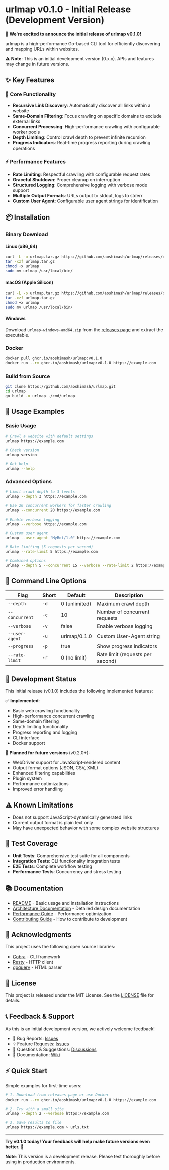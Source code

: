 # urlmap v0.1.0 - Initial Release (Development Version)

🎉 **We're excited to announce the initial release of urlmap v0.1.0!**

urlmap is a high-performance Go-based CLI tool for efficiently discovering and mapping URLs within websites.

⚠️ **Note**: This is an initial development version (0.x.x). APIs and features may change in future versions.

## ✨ Key Features

### 🚀 Core Functionality
- **Recursive Link Discovery**: Automatically discover all links within a website
- **Same-Domain Filtering**: Focus crawling on specific domains to exclude external links
- **Concurrent Processing**: High-performance crawling with configurable worker pools
- **Depth Limiting**: Control crawl depth to prevent infinite recursion
- **Progress Indicators**: Real-time progress reporting during crawling operations

### ⚡ Performance Features
- **Rate Limiting**: Respectful crawling with configurable request rates
- **Graceful Shutdown**: Proper cleanup on interruption
- **Structured Logging**: Comprehensive logging with verbose mode support
- **Multiple Output Formats**: URLs output to stdout, logs to stderr
- **Custom User Agent**: Configurable user agent strings for identification

## 📦 Installation

### Binary Download

#### Linux (x86_64)
```bash
curl -L -o urlmap.tar.gz https://github.com/aoshimash/urlmap/releases/download/v0.1.0/urlmap-linux-amd64.tar.gz
tar -xzf urlmap.tar.gz
chmod +x urlmap
sudo mv urlmap /usr/local/bin/
```

#### macOS (Apple Silicon)
```bash
curl -L -o urlmap.tar.gz https://github.com/aoshimash/urlmap/releases/download/v0.1.0/urlmap-darwin-arm64.tar.gz
tar -xzf urlmap.tar.gz
chmod +x urlmap
sudo mv urlmap /usr/local/bin/
```

#### Windows
Download `urlmap-windows-amd64.zip` from the [releases page](https://github.com/aoshimash/urlmap/releases/tag/v0.1.0) and extract the executable.

### Docker
```bash
docker pull ghcr.io/aoshimash/urlmap:v0.1.0
docker run --rm ghcr.io/aoshimash/urlmap:v0.1.0 https://example.com
```

### Build from Source
```bash
git clone https://github.com/aoshimash/urlmap.git
cd urlmap
go build -o urlmap ./cmd/urlmap
```

## 🎯 Usage Examples

### Basic Usage
```bash
# Crawl a website with default settings
urlmap https://example.com

# Check version
urlmap version

# Get help
urlmap --help
```

### Advanced Options
```bash
# Limit crawl depth to 3 levels
urlmap --depth 3 https://example.com

# Use 20 concurrent workers for faster crawling
urlmap --concurrent 20 https://example.com

# Enable verbose logging
urlmap --verbose https://example.com

# Custom user agent
urlmap --user-agent "MyBot/1.0" https://example.com

# Rate limiting (5 requests per second)
urlmap --rate-limit 5 https://example.com

# Combined options
urlmap --depth 5 --concurrent 15 --verbose --rate-limit 2 https://example.com
```

## 🔧 Command Line Options

| Flag | Short | Default | Description |
|------|-------|---------|-------------|
| `--depth` | `-d` | 0 (unlimited) | Maximum crawl depth |
| `--concurrent` | `-c` | 10 | Number of concurrent requests |
| `--verbose` | `-v` | false | Enable verbose logging |
| `--user-agent` | `-u` | urlmap/0.1.0 | Custom User-Agent string |
| `--progress` | `-p` | true | Show progress indicators |
| `--rate-limit` | `-r` | 0 (no limit) | Rate limit (requests per second) |

## 🚧 Development Status

This initial release (v0.1.0) includes the following implemented features:

✅ **Implemented**:
- Basic web crawling functionality
- High-performance concurrent crawling
- Same-domain filtering
- Depth limiting functionality
- Progress reporting and logging
- CLI interface
- Docker support

🔄 **Planned for future versions** (v0.2.0+):
- WebDriver support for JavaScript-rendered content
- Output format options (JSON, CSV, XML)
- Enhanced filtering capabilities
- Plugin system
- Performance optimizations
- Improved error handling

## ⚠️ Known Limitations

- Does not support JavaScript-dynamically generated links
- Current output format is plain text only
- May have unexpected behavior with some complex website structures

## 🧪 Test Coverage

- **Unit Tests**: Comprehensive test suite for all components
- **Integration Tests**: CLI functionality integration tests
- **E2E Tests**: Complete workflow testing
- **Performance Tests**: Concurrency and stress testing

## 📚 Documentation

- [README](README.md) - Basic usage and installation instructions
- [Architecture Documentation](docs/ARCHITECTURE.md) - Detailed design documentation
- [Performance Guide](docs/PERFORMANCE.md) - Performance optimization
- [Contributing Guide](CONTRIBUTING.md) - How to contribute to development

## 🙏 Acknowledgments

This project uses the following open source libraries:

- [Cobra](https://github.com/spf13/cobra) - CLI framework
- [Resty](https://github.com/go-resty/resty) - HTTP client
- [goquery](https://github.com/PuerkitoBio/goquery) - HTML parser

## 📄 License

This project is released under the MIT License. See the [LICENSE](LICENSE) file for details.

## 📞 Feedback & Support

As this is an initial development version, we actively welcome feedback!

- 🐛 Bug Reports: [Issues](https://github.com/aoshimash/urlmap/issues)
- 💡 Feature Requests: [Issues](https://github.com/aoshimash/urlmap/issues)
- 🤔 Questions & Suggestions: [Discussions](https://github.com/aoshimash/urlmap/discussions)
- 📖 Documentation: [Wiki](https://github.com/aoshimash/urlmap/wiki)

## ⚡ Quick Start

Simple examples for first-time users:

```bash
# 1. Download from releases page or use Docker
docker run --rm ghcr.io/aoshimash/urlmap:v0.1.0 https://example.com

# 2. Try with a small site
urlmap --depth 2 --verbose https://example.com

# 3. Save results to file
urlmap https://example.com > urls.txt
```

---

**Try v0.1.0 today! Your feedback will help make future versions even better.** 🚀

**Note**: This version is a development release. Please test thoroughly before using in production environments.
